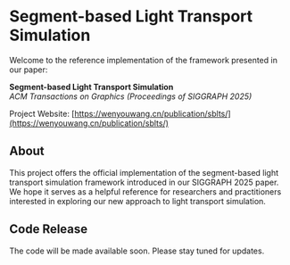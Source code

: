 # Segment-based Light Transport Simulation

Welcome to the reference implementation of the framework presented in our paper:

**Segment-based Light Transport Simulation**  
*ACM Transactions on Graphics (Proceedings of SIGGRAPH 2025)*

Project Website: [https://wenyouwang.cn/publication/sblts/](https://wenyouwang.cn/publication/sblts/)

## About

This project offers the official implementation of the segment-based light transport simulation framework introduced in our SIGGRAPH 2025 paper. We hope it serves as a helpful reference for researchers and practitioners interested in exploring our new approach to light transport simulation.

## Code Release

The code will be made available soon. Please stay tuned for updates.
